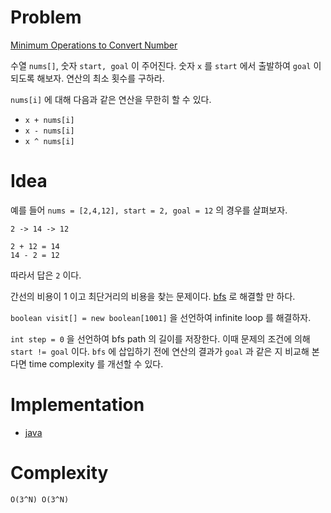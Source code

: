 # Problem

[Minimum Operations to Convert Number](https://leetcode.com/problems/minimum-operations-to-convert-number/)

수열 `nums[]`, 숫자 `start, goal` 이 주어진다.  숫자 `x` 를 `start`
에서 출발하여 `goal` 이 되도록 해보자. 연산의 최소 횟수를 구하라.

`nums[i]` 에 대해 다음과 같은 연산을 무한히 할 수 있다.

* `x + nums[i]`
* `x - nums[i]`
* `x ^ nums[i]`

# Idea

예를 들어 `nums = [2,4,12], start = 2, goal = 12` 의 경우를 살펴보자.

```
2 -> 14 -> 12

2 + 12 = 14
14 - 2 = 12
```

따라서 답은 `2` 이다.

간선의 비용이 1 이고 최단거리의 비용을 찾는 문제이다. [bfs](/fundamentals/graph/bfs/README.md) 로 해결할 만 하다.

`boolean visit[] = new boolean[1001]` 을 선언하여 infinite loop 를
해결하자.

`int step = 0` 을 선언하여 bfs path 의 길이를 저장한다. 이때 문제의
조건에 의해 `start != goal` 이다. `bfs` 에 삽입하기 전에 연산의 결과가
`goal` 과 같은 지 비교해 본다면 time complexity 를 개선할 수 있다.

# Implementation

* [java](MainApp.java)

# Complexity

```
O(3^N) O(3^N)
```
